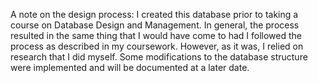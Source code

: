 A note on the design process: I created this database prior to taking a course on Database Design and Management. In general, the process resulted in the same thing that I would have come to had I followed the process as described in my coursework. However, as it was, I relied on research that I did myself. Some modifications to the database structure were implemented and will be documented at a later date.
